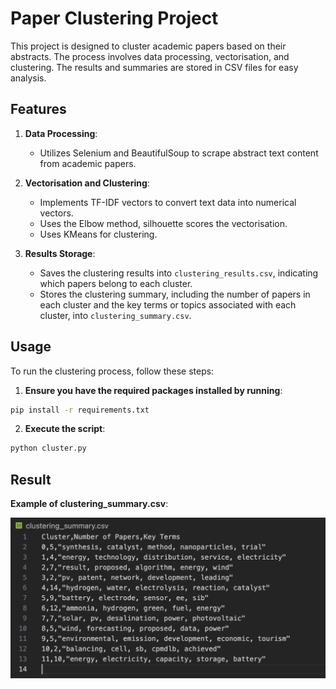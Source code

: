 # Paper Clustering Project

This project is designed to cluster academic papers based on their abstracts. The process involves data processing, vectorisation, and clustering. The results and summaries are stored in CSV files for easy analysis.

## Features

1. **Data Processing**:
   - Utilizes Selenium and BeautifulSoup to scrape abstract text content from academic papers.
   
2. **Vectorisation and Clustering**:
   - Implements TF-IDF vectors to convert text data into numerical vectors.
   - Uses the Elbow method, silhouette scores the vectorisation.
   - Uses KMeans for clustering.

3. **Results Storage**:
   - Saves the clustering results into `clustering_results.csv`, indicating which papers belong to each cluster.
   - Stores the clustering summary, including the number of papers in each cluster and the key terms or topics associated with each cluster, into `clustering_summary.csv`.

## Usage

To run the clustering process, follow these steps:

1. **Ensure you have the required packages installed by running**:
```sh
pip install -r requirements.txt
```

2. **Execute the script**:
```sh
python cluster.py
```

## Result

**Example of clustering_summary.csv**:

![clustering_summary.csv](screenshot_clustering_summary.png)
